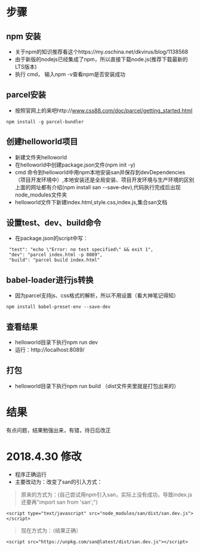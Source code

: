 # 步骤
## npm 安装
* 关于npm的知识推荐看这个https://my.oschina.net/dkvirus/blog/1138568<br>
* 由于新版的nodejs已经集成了npm，所以直接下载node.js(推荐下载最新的LTS版本)<br>
* 执行 cmd， 输入npm -v查看npm是否安装成功
## parcel安装
* 按照官网上的来吧http://www.css88.com/doc/parcel/getting_started.html
```
npm install -g parcel-bundler
```
## 创建helloworld项目
* 新建文件夹helloworld<br>
* 在helloworld中创建package.json文件(npm init -y)<br>
* cmd 命令到helloworld中用npm本地安装san并保存到devDependencies（项目开发环境中）,本地安装还是全局安装、项目开发环境与生产环境的区别上面的网址都有介绍(npm install san --save-dev),代码执行完成后出现node_modules文件夹<br>
* helloworld文件下新建index.html,style.css,index.js,集合san文档
## 设置test、dev、build命令
* 在package.json的script中写：
```
 "test": "echo \"Error: no test specified\" && exit 1",
 "dev": "parcel index.html -p 8089",
 "build": "parcel build index.html"
 ```
## babel-loader进行js转换
* 因为parcel支持js、css格式的解析，所以不用设置（看大神笔记得知）
```
npm install babel-preset-env --save-dev
```
## 查看结果
* helloworld目录下执行npm run dev 
* 运行：http://localhost:8089/
## 打包
* helloworld目录下执行npm run build （dist文件夹里就是打包出来的）
# 结果
有点问题，结果勉强出来，有错，待日后改正

# 2018.4.30 修改
* 程序正确运行
* 主要改动为：改变了san的引入方式：
> 原来的方式为：(自己尝试用npm引入san，实际上没有成功，导致index.js还要再"import san from 'san';")
```
<script type="text/javascript" src="node_modules/san/dist/san.dev.js"></script>
```
> 现在方式为：（结果正确）
```
<script src="https://unpkg.com/san@latest/dist/san.dev.js"></script>
```

